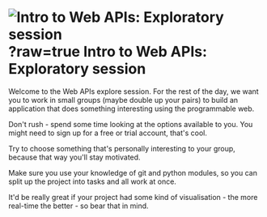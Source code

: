 # ![Intro to Web APIs: Exploratory session](../blob/master/assets/img/logo-128.png)?raw=true Intro to Web APIs: Exploratory session

Welcome to the Web APIs explore session. For the rest of the day, we want you to work in small groups 
(maybe double up your pairs) to build an application that does something interesting using the programmable
web.

Don't rush - spend some time looking at the options available to you. You might need to sign up for a
free or trial account, that's cool.

Try to choose something that's personally interesting to your group, because that way you'll stay motivated.

Make sure you use your knowledge of git and python modules, so you can split up the project into tasks and all
work at once.

It'd be really great if your project had some kind of visualisation - the more real-time the better - so bear
that in mind. 